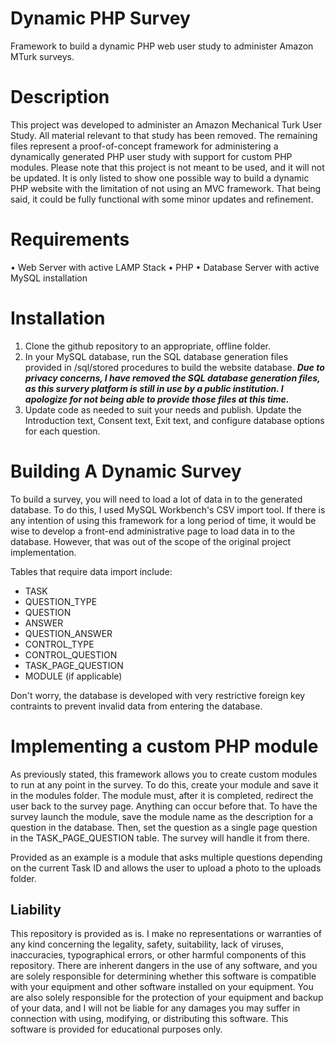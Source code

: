 # Dynamic PHP Survey
Framework to build a dynamic PHP web user study to administer Amazon MTurk surveys.

# Description
This project was developed to administer an Amazon Mechanical Turk User Study. All material relevant to that study has been removed. The remaining files represent a proof-of-concept framework for administering a dynamically generated PHP user study with support for custom PHP modules. Please note that this project is not meant to be used, and it will not be updated. It is only listed to show one possible way to build a dynamic PHP website with the limitation of not using an MVC framework. That being said, it could be fully functional with some minor updates and refinement.

# Requirements
   • Web Server with active LAMP Stack
   • PHP
   • Database Server with active MySQL installation

# Installation
1. Clone the github repository to an appropriate, offline folder.
2. In your MySQL database, run the SQL database generation files provided in /sql/stored procedures to build the website database.
   _**Due to privacy concerns, I have removed the SQL database generation files, as this survery platform is still in use by a public institution. I apologize for not being able to provide those files at this time.**_
3. Update code as needed to suit your needs and publish.
   Update the Introduction text, Consent text, Exit text, and configure database options for each question.

# Building A Dynamic Survey
To build a survey, you will need to load a lot of data in to the generated database. To do this, I used MySQL Workbench's CSV import tool. If there is any intention of using this framework for a long period of  time, it would be wise to develop a front-end administrative page to load data in to the database. However, that was out of the scope of the original project implementation.

Tables that require data import include:
- TASK
- QUESTION_TYPE
- QUESTION
- ANSWER
- QUESTION_ANSWER
- CONTROL_TYPE
- CONTROL_QUESTION
- TASK_PAGE_QUESTION
- MODULE (if applicable)

Don't worry, the database is developed with very restrictive foreign key contraints to prevent invalid data from entering the database. 

# Implementing a custom PHP module
As previously stated, this framework allows you to create custom modules to run at any point in the survey. To do this, create your module and save it in the modules folder. The module must, after it is completed, redirect the user back to the survey page. Anything can occur before that. To have the survey launch the module, save the module name as the description for a question in the database. Then, set the question as a single page question in the TASK_PAGE_QUESTION table. The survey will handle it from there. 

Provided as an example is a module that asks multiple questions depending on the current Task ID and allows the user to upload a photo to the uploads folder.

## Liability
This repository is provided as is. I make no representations or warranties of any kind concerning the legality, safety, suitability, lack of viruses, inaccuracies, typographical errors, or other harmful components of this repository. There are inherent dangers in the use of any software, and you are solely responsible for determining whether this software is compatible with your equipment and other software installed on your equipment. You are also solely responsible for the protection of your equipment and backup of your data, and I will not be liable for any damages you may suffer in connection with using, modifying, or distributing this software. This software is provided for educational purposes only.
